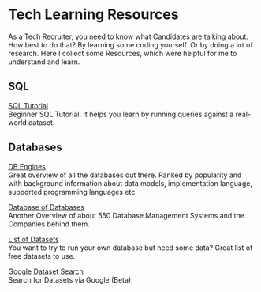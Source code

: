 # Tech Learning Resources

As a Tech Recruiter, you need to know what Candidates are talking about. How best to do that? By learning some coding yourself. Or by doing a lot of research. Here I collect some Resources, which were helpful for me to understand and learn.

## SQL  

[SQL Tutorial](https://selectstarsql.com/)  
Beginner SQL Tutorial. It helps you learn by running queries against a real-world dataset.

## Databases 

[DB Engines](https://db-engines.com/en/systems)  
Great overview of all the databases out there. Ranked by popularity and  with background information about data models, implementation language, supported programming languages etc.

[Database of Databases](https://dbdb.io/)  
Another Overview of about 550 Database Management Systems and the Companies behind them.

[List of Datasets](https://towardsdatascience.com/cool-data-sets-ive-found-adc17c5e55e1)  
You want to try to run your own database but need some data? Great list of free datasets to use.

[Google Dataset Search](https://toolbox.google.com/datasetsearch)  
Search for Datasets via Google (Beta).
